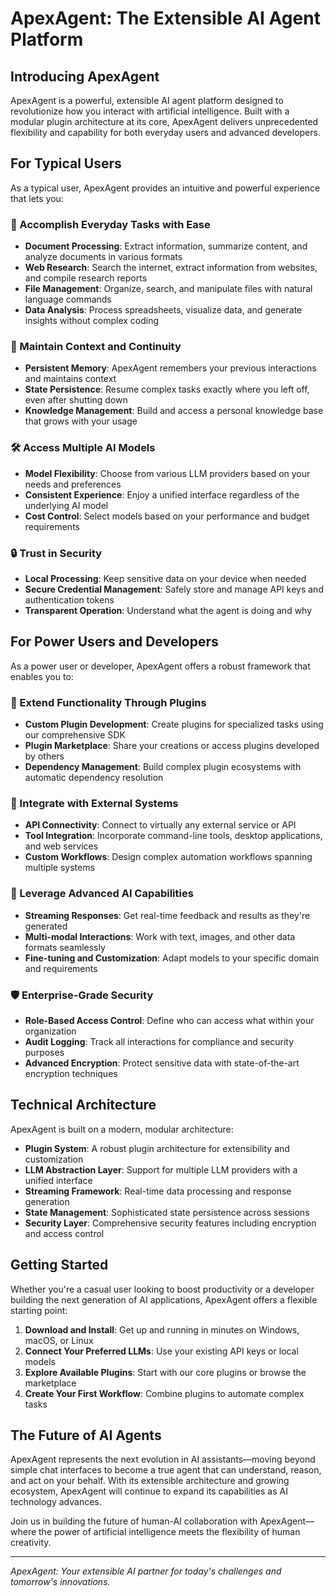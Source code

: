 # ApexAgent: The Extensible AI Agent Platform

## Introducing ApexAgent

ApexAgent is a powerful, extensible AI agent platform designed to revolutionize how you interact with artificial intelligence. Built with a modular plugin architecture at its core, ApexAgent delivers unprecedented flexibility and capability for both everyday users and advanced developers.

## For Typical Users

As a typical user, ApexAgent provides an intuitive and powerful experience that lets you:

### 🚀 Accomplish Everyday Tasks with Ease

* **Document Processing**: Extract information, summarize content, and analyze documents in various formats
* **Web Research**: Search the internet, extract information from websites, and compile research reports
* **File Management**: Organize, search, and manipulate files with natural language commands
* **Data Analysis**: Process spreadsheets, visualize data, and generate insights without complex coding

### 🔄 Maintain Context and Continuity

* **Persistent Memory**: ApexAgent remembers your previous interactions and maintains context
* **State Persistence**: Resume complex tasks exactly where you left off, even after shutting down
* **Knowledge Management**: Build and access a personal knowledge base that grows with your usage

### 🛠️ Access Multiple AI Models

* **Model Flexibility**: Choose from various LLM providers based on your needs and preferences
* **Consistent Experience**: Enjoy a unified interface regardless of the underlying AI model
* **Cost Control**: Select models based on your performance and budget requirements

### 🔒 Trust in Security

* **Local Processing**: Keep sensitive data on your device when needed
* **Secure Credential Management**: Safely store and manage API keys and authentication tokens
* **Transparent Operation**: Understand what the agent is doing and why

## For Power Users and Developers

As a power user or developer, ApexAgent offers a robust framework that enables you to:

### 🧩 Extend Functionality Through Plugins

* **Custom Plugin Development**: Create plugins for specialized tasks using our comprehensive SDK
* **Plugin Marketplace**: Share your creations or access plugins developed by others
* **Dependency Management**: Build complex plugin ecosystems with automatic dependency resolution

### 🔌 Integrate with External Systems

* **API Connectivity**: Connect to virtually any external service or API
* **Tool Integration**: Incorporate command-line tools, desktop applications, and web services
* **Custom Workflows**: Design complex automation workflows spanning multiple systems

### 🧠 Leverage Advanced AI Capabilities

* **Streaming Responses**: Get real-time feedback and results as they're generated
* **Multi-modal Interactions**: Work with text, images, and other data formats seamlessly
* **Fine-tuning and Customization**: Adapt models to your specific domain and requirements

### 🛡️ Enterprise-Grade Security

* **Role-Based Access Control**: Define who can access what within your organization
* **Audit Logging**: Track all interactions for compliance and security purposes
* **Advanced Encryption**: Protect sensitive data with state-of-the-art encryption techniques

## Technical Architecture

ApexAgent is built on a modern, modular architecture:

* **Plugin System**: A robust plugin architecture for extensibility and customization
* **LLM Abstraction Layer**: Support for multiple LLM providers with a unified interface
* **Streaming Framework**: Real-time data processing and response generation
* **State Management**: Sophisticated state persistence across sessions
* **Security Layer**: Comprehensive security features including encryption and access control

## Getting Started

Whether you're a casual user looking to boost productivity or a developer building the next generation of AI applications, ApexAgent offers a flexible starting point:

1. **Download and Install**: Get up and running in minutes on Windows, macOS, or Linux
2. **Connect Your Preferred LLMs**: Use your existing API keys or local models
3. **Explore Available Plugins**: Start with our core plugins or browse the marketplace
4. **Create Your First Workflow**: Combine plugins to automate complex tasks

## The Future of AI Agents

ApexAgent represents the next evolution in AI assistants—moving beyond simple chat interfaces to become a true agent that can understand, reason, and act on your behalf. With its extensible architecture and growing ecosystem, ApexAgent will continue to expand its capabilities as AI technology advances.

Join us in building the future of human-AI collaboration with ApexAgent—where the power of artificial intelligence meets the flexibility of human creativity.

---

*ApexAgent: Your extensible AI partner for today's challenges and tomorrow's innovations.*
